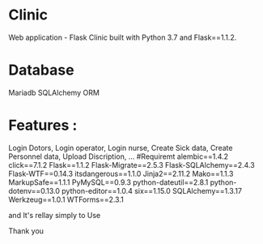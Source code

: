 # Clinic
Web application - Flask
Clinic built with Python 3.7 and Flask==1.1.2.
# Database 
Mariadb
SQLAlchemy ORM
# Features :
Login Dotors,
Login operator,
Login nurse, 
Create Sick data,
Create Personnel data,
Upload Discription,
...
#Requiremt
alembic==1.4.2
click==7.1.2
Flask==1.1.2
Flask-Migrate==2.5.3
Flask-SQLAlchemy==2.4.3
Flask-WTF==0.14.3
itsdangerous==1.1.0
Jinja2==2.11.2
Mako==1.1.3
MarkupSafe==1.1.1
PyMySQL==0.9.3
python-dateutil==2.8.1
python-dotenv==0.13.0
python-editor==1.0.4
six==1.15.0
SQLAlchemy==1.3.17
Werkzeug==1.0.1
WTForms==2.3.1

and It's rellay simply to Use

Thank you 
